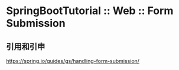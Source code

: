 # SpringBootTutorial :: Web :: Form Submission

##  引用和引申

https://spring.io/guides/gs/handling-form-submission/
